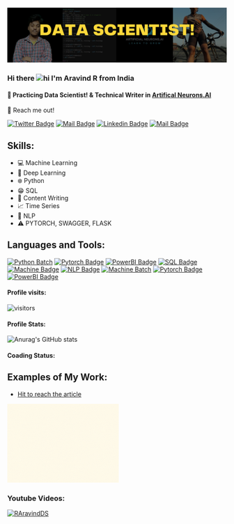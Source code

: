![Practicing Data Scientist!](https://github.com/RAravindDS/RAravindDS/blob/main/Yuppies%20Collage%20General%20LinkdIn%20Banner.png)


### Hi there <img src="https://user-images.githubusercontent.com/1303154/88677602-1635ba80-d120-11ea-84d8-d263ba5fc3c0.gif" width="28px" alt="hi"> I'm  Aravind R from India

#### 💞 Practicing Data Scientist! & Technical Writer in [Artifical Neurons.AI](https://www.linkedin.com/company/artificial-neurons-ai/?viewAsMember=true) 

:email: Reach me out! 

[![Twitter Badge](https://img.shields.io/badge/-@Aravindan-1ca0f1?style=flat&labelColor=1ca0f1&logo=twitter&logoColor=white&link=https://twitter.com/Ipenywis)](https://twitter.com/Aravind09920838) [![Mail Badge](https://img.shields.io/badge/-Aravind-e74c3c?style=flat&labelColor=e74c3c&logo=youtube&logoColor=white)](https://www.youtube.com/channel/UCOUufoRvb4H8irfqwjxCMnQ) [![Linkedin Badge](https://img.shields.io/badge/-AravindanR-0e76a8?style=flat&labelColor=0e76a8&logo=linkedin&logoColor=white)](https://www.linkedin.com/in/aravindds/) [![Mail Badge](https://img.shields.io/badge/-RAravind.DS-c0392b?style=flat&labelColor=c0392b&logo=gmail&logoColor=white)](mailto:raravind.ds@gmail.com)

## Skills: 
* 💻 Machine Learning
* 💞 Deep Learning 
* ❄️ Python 
* 😁 SQL 
* 📝 Content Writing
* 📈 Time Series 
* 🌆 NLP 
* ⚠️ PYTORCH, SWAGGER, FLASK

## Languages and Tools: 

[![Python Batch](https://img.shields.io/badge/-Python-61DBFB?style=for-the-badge&labelColor=black&logo=Python&logoColor=61DBFB)](#) [![Pytorch Badge](https://img.shields.io/badge/-Pytorch-F0DB4F?style=for-the-badge&labelColor=black&logo=pytorch&logoColor=F0DB4F)](#) [![PowerBI Badge](https://img.shields.io/badge/-PowerBI-007acc?style=for-the-badge&labelColor=black&logo=PowerBI&logoColor=007acc)](#) [![SQL Badge](https://img.shields.io/badge/-POSTGRESQL-3C873A?style=for-the-badge&labelColor=black&logo=postgresql&logoColor=3C873A)](#) [![Machine Badge](https://img.shields.io/badge/-MachineLearning-e535ab?style=for-the-badge&labelColor=black&logo=python&logoColor=e535ab)](#) [![NLP Badge](https://img.shields.io/badge/-NaturalLanguageProcessing-ffc107?style=for-the-badge&labelColor=black&logo=python&logoColor=ffc107)](#) 
[![Machine Batch](https://img.shields.io/badge/-TimeSeries-61DBFB?style=for-the-badge&labelColor=black&logo=Python&logoColor=61DBFB)](#)
[![Pytorch Badge](https://img.shields.io/badge/-DeepLearning-F0DB4F?style=for-the-badge&labelColor=black&logo=pytorch&logoColor=F0DB4F)](#)
[![PowerBI Badge](https://img.shields.io/badge/-ComputerVision-007acc?style=for-the-badge&labelColor=black&logo=python&logoColor=007acc)](#)

#### Profile visits: 

![visitors](https://visitor-badge.glitch.me/badge?page_id=RAravindDS.RAravindDS&left_color=green&right_color=red)

#### Profile Stats: 

![Anurag's GitHub stats](https://github-readme-stats.vercel.app/api?username=RAravindDS&show_icons=true&theme=radical)


#### Coading Status: 

<!--START_SECTION:waka-->

<!--END_SECTION:waka-->

## Examples of My Work: 
* [Hit to reach the article](https://www.linkedin.com/pulse/introduction-state-art-ml-algo-artificial-neurons-ai)

<img src = "https://github.com/RAravindDS/RAravindDS/blob/main/State%20of%20art.gif" width="256" /> 


### Youtube Videos: 
[![RAravindDS](https://img.youtube.com/vi/_McXbkZuGNc/0.jpg)](https://youtube.com/watch=?v=_McXbkZuGNc)
